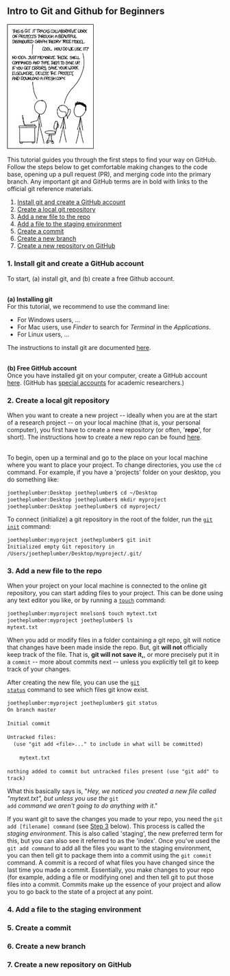 ## Intro to Git and Github for Beginners

<img src="figures/git_xkcd.png"
     style="width:40%" />

This tutorial guides you through the first steps to find your way on GitHub.
Follow the steps below to get comfortable making changes to the code base, opening up a pull request (PR), and merging code into the primary branch. Any important git and GitHub terms are in bold with links to the official git reference materials.
<ol>
  <li> <a href="#step1">Install git and create a GitHub account</a> </li>
  <li> <a href="#step2">Create a local git repository </a></li>
  <li> <a href="#step3">Add a new file to the repo </a></li>
  <li> <a href="#step4">Add a file to the staging environment </a></li>
  <li> <a href="#step5">Create a commit </a></li>
  <li> <a href="#step6">Create a new branch </a></li>
  <li> <a href="#step7">Create a new repository on GitHub </a></li>
</ol>

<h3 id="step1">1. Install git and create a GitHub account</h3>
To start, (a) install git, and (b) create a free Github account. <br> <br>

<strong>(a) Installing git </strong><br>
For this tutorial, we recommend to use the command line:
<ul>
  <li> For Windows users, ...  </li>
  <li> For Mac users, use <em>Finder</em> to search for <em>Terminal</em> in the <em>Applications</em>. </li>
  <li> For Linux users,  ... </li>
</ul>
The instructions to install git are documented <a href="https://git-scm.com/book/en/v2/Getting-Started-Installing-Git" target="_blank">here</a>. <br> <br>

<strong>(b) Free GitHub account </strong><br>
Once you have installed git on your computer, create a GitHub account <a href="https://github.com/" target="_blank">here</a>.
(GitHub has <a href="https://docs.github.com/en/free-pro-team@latest/github/teaching-and-learning-with-github-education/applying-for-an-educator-or-researcher-discount" target="_blank">special accounts</a> for academic researchers.)

<h3 id="step2">2. Create a local git repository</h3>
When you want to create a new project -- ideally when you are at the start of a research project -- on your local machine (that is, your personal computer), you first have to create a new repository (or often, '<b>repo</b>', for short).
The instructions how to create a new repo can be found <a href="https://git-scm.com/book/en/v2/Git-Basics-Getting-a-Git-Repository" target="_blank">here</a>. <br> <br>


To begin, open up a terminal and go to the place on your local machine where you want to place your project.
To change directories, you use the <code>cd</code> command.
For example, if you have a 'projects' folder on your desktop, you do something like:

```shell
joetheplumber:Desktop joetheplumber$ cd ~/Desktop
joetheplumber:Desktop joetheplumber$ mkdir myproject
joetheplumber:Desktop joetheplumber$ cd myproject/
```

To connect (initialize) a git repository in the root of the folder, run the <a href="https://git-scm.com/docs/git-init" target="_blank"><code>git init</code></a> command:  

```shell
joetheplumber:myproject joetheplumber$ git init
Initialized empty Git repository in /Users/joetheplumber/Desktop/myproject/.git/
```

<h3 id="step3">3. Add a new file to the repo</h3>
When your project on your local machine is connected to the online git repository, you can start adding files to your project.
This can be done using any text editor you like, or by running a <a href="https://linux.die.net/man/1/touch" target="_blank"><code>touch</code></a> command:

```shell
joetheplumber:myproject mnelson$ touch mytext.txt
joetheplumber:myproject joetheplumber$ ls
mytext.txt
```

When you add or modify files in a folder containing a git repo, git will notice that changes have been made inside the repo.
But, git <strong>will not </strong> officially keep track of the file.
That is, <strong> git will not save it,</strong>, or more precisely put it in a <code>commit</code> -- more about commits next -- unless you explicitly tell git to keep track of your changes.

After creating the new file, you can use the <a href="https://git-scm.com/docs/git-status" target="_blank"><code>git status</code></a> command to see which files git know exist.

```shell
joetheplumber:myproject joetheplumber$ git status
On branch master

Initial commit

Untracked files:
  (use "git add <file>..." to include in what will be committed)

	mytext.txt

nothing added to commit but untracked files present (use "git add" to track)
```
What this basically says is, "<em>Hey, we noticed you created a new file called "mytext.txt", but unless you use the</em> <code>git add</code> <em>command we aren't going to do anything with it</em>."

If you want git to save the changes you made to your repo, you need the <code>git add [filename] command</code> (see <a href="#step3">Step 3</a> below).
This process is called the <em>staging environment</em>.
This is also called 'staging', the new preferred term for this, but you can also see it referred to as the 'index'.
Once you've used the <code>git add command</code> to add all the files you want to the staging environment, you can then tell git to package them into a commit using the <code>git commit</code> command.
A commit is a record of what files you have changed since the last time you made a commit.
Essentially, you make changes to your repo (for example, adding a file or modifying one) and then tell git to put those files into a commit.
Commits make up the essence of your project and allow you to go back to the state of a project at any point.


<h3 id="step4">4. Add a file to the staging environment</h3>

<h3 id="step5">5. Create a commit</h3>

<h3 id="step6">6. Create a new branch</h3>


<h3 id="step7">7. Create a new repository on GitHub</h3>
